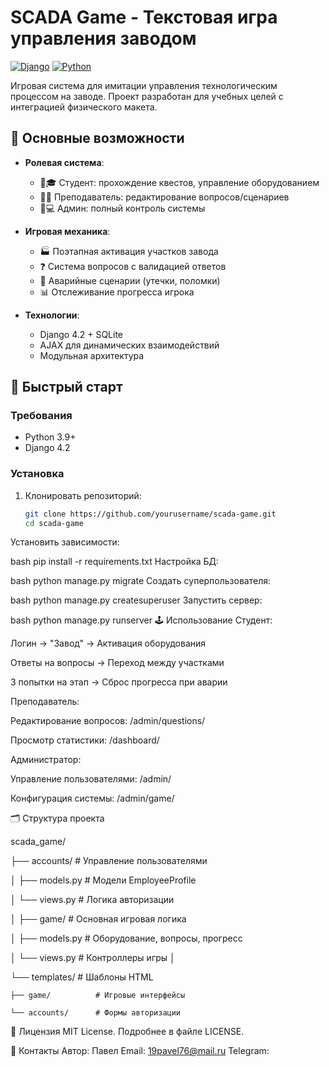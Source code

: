 # SCADA Game - Текстовая игра управления заводом

[![Django](https://img.shields.io/badge/Django-4.2-brightgreen)](https://www.djangoproject.com/)
[![Python](https://img.shields.io/badge/Python-3.9+-blue)](https://www.python.org/)

Игровая система для имитации управления технологическим процессом на заводе. Проект разработан для учебных целей с интеграцией физического макета.

## 📌 Основные возможности

- **Ролевая система**:
  - 👨🎓 Студент: прохождение квестов, управление оборудованием
  - 👨🏫 Преподаватель: редактирование вопросов/сценариев
  - 👨💻 Админ: полный контроль системы

- **Игровая механика**:
  - 🏭 Поэтапная активация участков завода
  - ❓ Система вопросов с валидацией ответов
  - 🚨 Аварийные сценарии (утечки, поломки)
  - 📊 Отслеживание прогресса игрока

- **Технологии**:
  - Django 4.2 + SQLite
  - AJAX для динамических взаимодействий
  - Модульная архитектура

## 🚀 Быстрый старт

### Требования
- Python 3.9+
- Django 4.2

### Установка
1. Клонировать репозиторий:
   ```bash
   git clone https://github.com/yourusername/scada-game.git
   cd scada-game
Установить зависимости:

bash
pip install -r requirements.txt
Настройка БД:

bash
python manage.py migrate
Создать суперпользователя:

bash
python manage.py createsuperuser
Запустить сервер:

bash
python manage.py runserver
🕹 Использование
Студент:

Логин → "Завод" → Активация оборудования

Ответы на вопросы → Переход между участками

3 попытки на этап → Сброс прогресса при аварии

Преподаватель:

Редактирование вопросов: /admin/questions/

Просмотр статистики: /dashboard/

Администратор:

Управление пользователями: /admin/

Конфигурация системы: /admin/game/

🗂 Структура проекта

scada_game/

├── accounts/          # Управление пользователями

│   ├── models.py      # Модели EmployeeProfile

│   └── views.py       # Логика авторизации

│
├── game/              # Основная игровая логика

│   ├── models.py      # Оборудование, вопросы, прогресс

│   └── views.py       # Контроллеры игры
│

└── templates/         # Шаблоны HTML

    ├── game/          # Игровые интерфейсы
    
    └── accounts/      # Формы авторизации
    
📄 Лицензия
MIT License. Подробнее в файле LICENSE.

🤝 Контакты
Автор: Павел
Email: 19pavel76@mail.ru
Telegram: 
